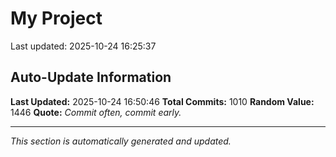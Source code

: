 # My Project


Last updated: 2025-10-24 16:25:37

























































































































































































































































































































































































































































































































































































































































































































































































































































































































































































































































































































































































































































































































































































































































## Auto-Update Information

**Last Updated:** 2025-10-24 16:50:46
**Total Commits:** 1010
**Random Value:** 1446
**Quote:** _Commit often, commit early._

---
_This section is automatically generated and updated._